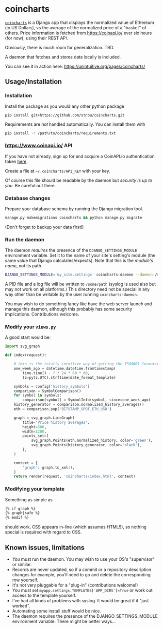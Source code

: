 
# coincharts


[`coincharts`](https://github.com/stnbu/coincharts) is a Django app that displays the normalized value of Ethereum (in US Dollars), vs the average of the normalized price of a "basket" of others. Price information is fetched from https://coinapi.io/ ever six hours (for now), using their REST API.

Obviously, there is much room for generalization. TBD.

A daemon that fetches and stores data locally is included.

You can see it in action here: https://unintuitive.org/pages/coincharts/

## Usage/Installation

### Installation

Install the package as you would any other python package

    pip install git+https://github.com/stnbu/coincharts.git

Requirements are _not_ handled automatically. You can install them with

```bash
pip install -r /path/to/coincharts/requirements.txt
```

### https://www.coinapi.io/ API

If you have not already, sign up for and acquire a CoinAPI.io authentication token [here](https://www.coinapi.io/pricing?apikey).


Create a file at `~/.coincharts/API_KEY` with your key.

Of course this file should be readable by the daemon but *security is up to you*. Be careful out there.

### Database changes

Prepare your database schema by running the Django migration tool.

```bash
manage.py makemigrations coincharts && python manage.py migrate
```

(Don't forget to backup your data first!)

### Run the daemon

The daemon _requires_ the presence of the `DJANGO_SETTINGS_MODULE` environment variable. Set it to the name of your site's setting's module (the same value that Django calculates/expects). Note that this is the _module's name_, not its path.

```bash
DJANGO_SETTINGS_MODULE='my_site.settings' coincharts-daemon --daemon /some/path
```

A PID file and a log file will be written to `/some/path` (syslog is used also but may not work on all platforms.) This directory need not be special in any way other than be writable by the user running `coincharts-daemon`.

You may wish to do something fancy like have the web server launch and manage this daemon, although this probably has some security implications. Contributions welcome.

### Modify your `views.py`

A good start would be:

```python
import svg_graph

def index(request):

    # this is the totally intuitive way of getting the ISO8601 formatted date for one week ago UTC
    one_week_ago = datetime.datetime.fromtimestamp(
        time.time() - 7 * 24 * 60 * 60,
        tz=pytz.UTC).strftime(date_format_template)

    symbols = config['history_symbols']
    comparison = SymbolComparison()
    for symbol in symbols:
        comparison[symbol] = SymbolInfo(symbol, since=one_week_ago)
    history_generator = comparison.normalized_history_averages()
    eth = comparison.pop('BITSTAMP_SPOT_ETH_USD')

    graph = svg_graph.LineGraph(
        title='Price history averages',
        height=580,
        width=1200,
        points_set=[
            svg_graph.Points(eth.normalized_history, color='green'),
            svg_graph.Points(history_generator, color='black'),
        ],
    )

    context = {
        'graph': graph.to_xml(),
    }
    return render(request, 'coincharts/index.html', context)
```

### Modifying your template

Something as simple as

```html
{% if graph %}
{% graph|safe %}
{% endif %}
```

should work. CSS appears in-line (which assumes HTML5), so nothing special is required with regard to CSS.

Known issues, limitations
-------------------------

* _You_ must run the daemon. You may wish to use your OS's "supervisor" or similar.
* Records are never updated, so if a commit or a repository description changes for example, you'll need to go and delete the corresponding row yourself.
* It's not very pluggable for a "plug-in" (contributions welcome!)
* You must set `myapp.settings.TEMPLATES['APP_DIRS']=True` or work out access to the template yourself.
* I've had all kinds of problems with syslog. It would be great if it "just worked".
* Automating some install stuff would be nice.
* The daemon requires the presence of the DJANGO_SETTINGS_MODULE environment variable. There might be better ways...
